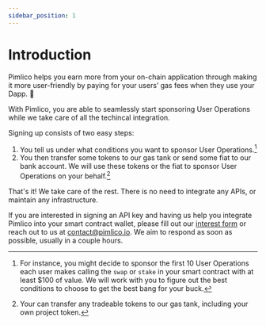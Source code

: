 ```yaml
---
sidebar_position: 1
---
```


# Introduction

Pimlico helps you earn more from your on-chain application through making it more user-friendly by paying for your users’ gas fees when they use your Dapp. 🚀

With Pimlico, you are able to seamlessly start sponsoring User Operations while we take care of all the techincal integration.

Signing up consists of two easy steps:
1. You tell us under what conditions you want to sponsor User Operations.[^1]
2. You then transfer some tokens to our gas tank or send some fiat to our bank account. We will use these tokens or the fiat to sponsor User Operations on your behalf.[^2]

That's it! We take care of the rest. There is no need to integrate any APIs, or maintain any infrastructure. 

If you are interested in signing an API key and having us help you integrate Pimlico into your smart contract wallet, please fill out our [interest form](https://u2fnk0lj4et.typeform.com/to/ZxnyuGXv) or reach out to us at contact@pimlico.io. We aim to respond as soon as possible, usually in a couple hours.

[^1]: For instance, you might decide to sponsor the first 10 User Operations each user makes calling the `swap` or `stake` in your smart contract with at least $100 of value. We will work with you to figure out the best conditions to choose to get the best bang for your buck.
[^2]: Your can transfer any tradeable tokens to our gas tank, including your own project token.